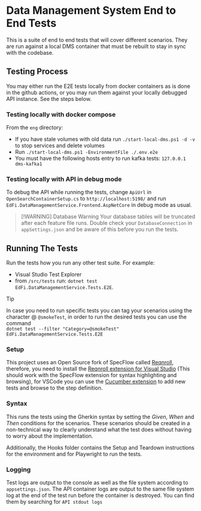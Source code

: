 # Data Management System End to End Tests

This is a suite of end to end tests that will cover different scenarios. They
are run against a local DMS container that must be rebuilt to stay in sync with
the codebase.

## Testing Process

You may either run the E2E tests locally from docker containers as is done in
the github actions, or you may run them against your locally debugged API
instance. See the steps below.

### Testing locally with docker compose

From the `eng` directory:

- If you have stale volumes with old data run `./start-local-dms.ps1 -d -v` to
  stop services and delete volumes
- Run `./start-local-dms.ps1 -EnvironmentFile ./.env.e2e`
- You must have the following hosts entry to run kafka tests: `127.0.0.1 dms-kafka1`

### Testing locally with API in debug mode

To debug the API while running the tests, change `ApiUrl` in
`OpenSearchContainerSetup.cs` to `http://localhost:5198/` and run
`EdFi.DataManagementService.Frontend.AspNetCore` in debug mode as usual.

> [!WARNING] Database Warning
> Your database tables will be truncated after each
> feature file runs. Double check your `DatabaseConnection` in
> `appSettings.json` and be aware of this before you run the tests.

## Running The Tests

Run the tests how you run any other test suite. For example:

- Visual Studio Test Explorer
- from `/src/tests` run: `dotnet test
  EdFi.DataManagementService.Tests.E2E`.

> [!TIP]
> In case you need to run specific tests you can tag your
> scenarios using the character @ `@smokeTest`,
> in order to run the desired tests you can use the command  
> `dotnet test --filter "Category=@smokeTest" EdFi.DataManagementService.Tests.E2E`

### Setup

This project uses an Open Source fork of SpecFlow called
[Reqnroll](https://reqnroll.net/), therefore, you need to install the [Reqnroll
extension for Visual
Studio](https://marketplace.visualstudio.com/items?itemName=Reqnroll.ReqnrollForVisualStudio2022)
(This should work with the SpecFlow extension for syntax highlighting and
browsing), for VSCode you can use the [Cucumber
extension](https://marketplace.visualstudio.com/items?itemName=CucumberOpen.cucumber-official)
to add new tests and browse to the step definition.

### Syntax

This runs the tests using the Gherkin syntax by setting the _Given_, _When_ and
_Then_ conditions for the scenarios. These scenarios should be created in a
non-technical way to clearly understand what the test does without having to
worry about the implementation.

Additionally, the Hooks folder contains the Setup and Teardown instructions for
the environment and for Playwright to run the tests.

### Logging

Test logs are output to the console as well as the file system according to
`appsettings.json`. The API container logs are output to the same file system
log at the end of the test run before the container is destroyed. You can find
them by searching for `API stdout logs`
